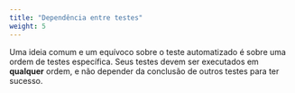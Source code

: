 ```yaml
---
title: "Dependência entre testes"
weight: 5
---
```


Uma ideia comum e um equívoco sobre o teste automatizado é sobre uma
ordem de testes específica. Seus testes devem ser executados em **qualquer** ordem,
e não depender da conclusão de outros testes para ter sucesso.

